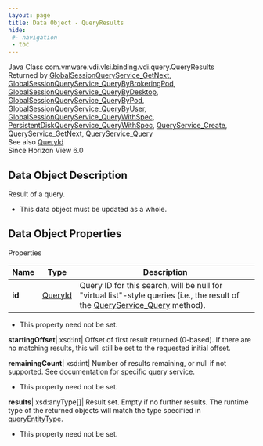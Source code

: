```yaml
---
layout: page
title: Data Object - QueryResults
hide:
 #- navigation
 - toc
---
```






Java Class
    com.vmware.vdi.vlsi.binding.vdi.query.QueryResults  
Returned by
     [GlobalSessionQueryService_GetNext](vdi.users.GlobalSessionQueryService.md#getNext), [GlobalSessionQueryService_QueryByBrokeringPod](vdi.users.GlobalSessionQueryService.md#queryByBrokeringPod), [GlobalSessionQueryService_QueryByDesktop](vdi.users.GlobalSessionQueryService.md#queryByDesktop), [GlobalSessionQueryService_QueryByPod](vdi.users.GlobalSessionQueryService.md#queryByPod), [GlobalSessionQueryService_QueryByUser](vdi.users.GlobalSessionQueryService.md#queryByUser), [GlobalSessionQueryService_QueryWithSpec](vdi.users.GlobalSessionQueryService.md#queryWithSpec), [PersistentDiskQueryService_QueryWithSpec](vdi.resources.PersistentDiskQueryService.md#queryWithSpec), [QueryService_Create](vdi.query.QueryService.md#create), [QueryService_GetNext](vdi.query.QueryService.md#getNext), [QueryService_Query](vdi.query.QueryService.md#query)  
See also
     [QueryId](vdi.entity.QueryId.md)  
Since 
    Horizon View 6.0

## Data Object Description 

Result of a query. 

  * This data object must be updated as a whole.



## Data Object Properties

Properties

Name |  Type |  Description   
---|---|---  
**id**| [QueryId](vdi.entity.QueryId.md)|  Query ID for this search, will be null for "virtual list"-style queries (i.e., the result of the [QueryService_Query](vdi.query.QueryService.md#query) method).   


* This property need not be set.

  
**startingOffset**|  xsd:int|  Offset of first result returned (0-based). If there are no matching results, this will still be set to the requested initial offset.   
  
**remainingCount**|  xsd:int|  Number of results remaining, or null if not supported. See documentation for specific query service.   


* This property need not be set.

  
**results**|  xsd:anyType[]|  Result set. Empty if no further results. The runtime type of the returned objects will match the type specified in [queryEntityType](vdi.query.QueryDefinition.md#queryEntityType).   


* This property need not be set.

  
  
  
 
  
  

